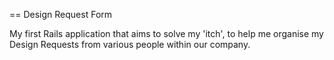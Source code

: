== Design Request Form

My first Rails application that aims to solve my 'itch', to help me organise my Design Requests from various people within our company. 